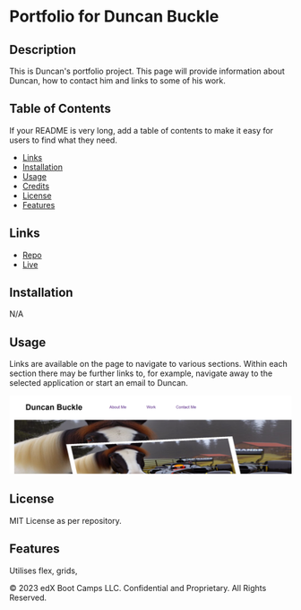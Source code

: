 # Portfolio for Duncan Buckle

## Description

This is Duncan's portfolio project. This page will provide information about Duncan, how to contact him and links to some of his work.

## Table of Contents

If your README is very long, add a table of contents to make it easy for users to find what they need.

* [Links](#links)
* [Installation](#installation)
* [Usage](#usage)
* [Credits](#credits)
* [License](#license)
* [Features](#features)

## Links

- [Repo](https://github.com/cadbuckle/portfolio-cadbuckle)
- [Live](https://cadbuckle.github.io/portfolio-cadbuckle/)

## Installation

N/A

## Usage 

Links are available on the page to navigate to various sections.
Within each section there may be further links to, for example, navigate away to the selected application or start an email to Duncan.

![screenshot of web page](./assets/images/portfolio-cadbuckle_screenshot.png)

## License

MIT License as per repository.

## Features

Utilises flex, grids, 


© 2023 edX Boot Camps LLC. Confidential and Proprietary. All Rights Reserved.
